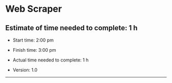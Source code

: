 # Web Scraper
## Estimate of time needed to complete: 1 h
 * Start time: 2:00 pm

 * Finish time: 3:00 pm

 * Actual time needed to complete: 1 h

 * Version: 1.0
 ____